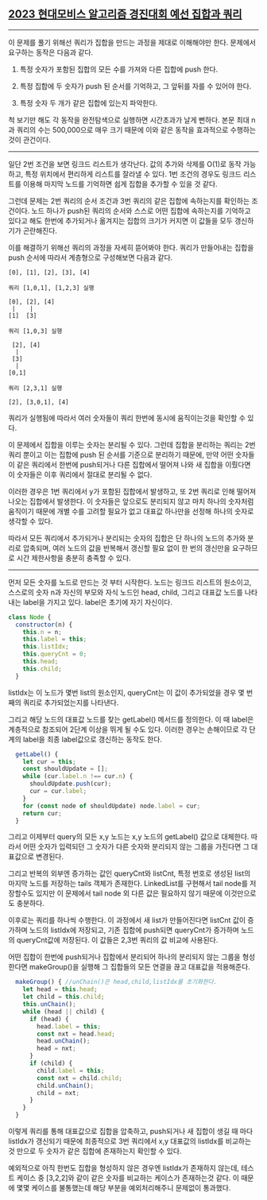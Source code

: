 ## [2023 현대모비스 알고리즘 경진대회 예선 집합과 쿼리](https://school.programmers.co.kr/learn/courses/30/lessons/214291)

---

이 문제를 풀기 위해선 쿼리가 집합을 만드는 과정을 제대로 이해해야만 한다. 문제에서 요구하는 동작은 다음과 같다.

1. 특정 숫자가 포함된 집합의 모든 수를 가져와 다른 집합에 push 한다.

2. 특정 집합에 두 숫자가 push 된 순서를 기억하고, 그 앞뒤를 자를 수 있어야 한다.

3. 특정 숫자 두 개가 같은 집합에 있는지 파악한다.

척 보기만 해도 각 동작을 완전탐색으로 실행하면 시간초과가 날게 뻔하다. 본문 최대 n과 쿼리의 수는 500,000으로 매우 크기 때문에 이와 같은 동작을 효과적으로 수행하는 것이 관건이다.

---

일단 2번 조건을 보면 링크드 리스트가 생각난다. 값의 추가와 삭제를 O(1)로 동작 가능하고, 특정 위치에서 편리하게 리스트를 잘라낼 수 있다.
1번 조건의 경우도 링크드 리스트를 이용해 마지막 노드를 기억하면 쉽게 집합을 추가할 수 있을 것 같다.

그런데 문제는 2번 쿼리의 순서 조건과 3번 쿼리의 같은 집합에 속하는지를 확인하는 조건이다. 노드 하나가 push된 쿼리의 순서와 스스로 어떤 집합에 속하는지를 기억하고 있다고 해도 한번에 추가되거나 옮겨지는 집합의 크기가 커지면 이 값들을 모두 갱신하기가 곤란해진다.

이를 해결하기 위해선 쿼리의 과정을 자세히 뜯어봐야 한다. 쿼리가 만들어내는 집합을 push 순서에 따라서 계층형으로 구성해보면 다음과 같다.

    [0], [1], [2], [3], [4]

    쿼리 [1,0,1], [1,2,3] 실행

    [0], [2], [4]
     |    |
    [1]  [3]

    쿼리 [1,0,3] 실행

     [2], [4]
      |
     [3]
      |
    [0,1]

    쿼리 [2,3,1] 실행

    [2], [3,0,1], [4]

쿼리가 실행됨에 따라서 여러 숫자들이 쿼리 한번에 동시에 움직이는것을 확인할 수 있다.

이 문제에서 집합을 이루는 숫자는 분리될 수 있다. 그런데 집합을 분리하는 쿼리는 2번쿼리 뿐이고 이는 집합에 push 된 순서를 기준으로 분리하기 때문에, 만약 어떤 숫자들이 같은 쿼리에서 한번에 push되거나 다른 집합에서 떨어져 나와 새 집합을 이뤘다면 이 숫자들은 이후 쿼리에서 절대로 분리될 수 없다.

이러한 경우은 1번 쿼리에서 y가 포함된 집합에서 발생하고, 또 2번 쿼리로 인해 떨어져 나오는 집합에서 발생한다. 이 숫자들은 앞으로도 분리되지 않고 마치 하나의 숫자처럼 움직이기 때문에 개별 수를 고려할 필요가 없고 대표값 하나만을 선정해 하나의 숫자로 생각할 수 있다.

따라서 모든 쿼리에서 추가되거나 분리되는 숫자의 집합은 단 하나의 노드의 추가와 분리로 압축되며, 여러 노드의 값을 반복해서 갱신할 필요 없이 한 번의 갱신만을 요구하므로 시간 제한사항을 충분히 충족할 수 있다.

---

먼저 모든 숫자를 노드로 만드는 것 부터 시작한다. 노드는 링크드 리스트의 원소이고, 스스로의 숫자 n과 자신의 부모와 자식 노드인 head, child, 그리고 대표값 노드를 나타내는 label을 가지고 있다. label은 초기에 자기 자신이다.

```javascript
class Node {
  constructor(n) {
    this.n = n;
    this.label = this;
    this.listIdx;
    this.queryCnt = 0;
    this.head;
    this.child;
  }
```

listIdx는 이 노드가 몇번 list의 원소인지, queryCnt는 이 값이 추가되었을 경우 몇 번째의 쿼리로 추가되었는지를 나타낸다.

그리고 해당 노드의 대표값 노드를 찾는 getLabel() 메서드를 정의한다. 이 때 label은 계층적으로 참조되어 2단계 이상을 뛰게 될 수도 있다. 이러한 경우는 손해이므로 각 단계의 label을 최종 label값으로 갱신하는 동작도 한다.

```javascript
  getLabel() {
    let cur = this;
    const shouldUpdate = [];
    while (cur.label.n !== cur.n) {
      shouldUpdate.push(cur);
      cur = cur.label;
    }
    for (const node of shouldUpdate) node.label = cur;
    return cur;
  }
```

그리고 이제부터 query의 모든 x,y 노드는 x,y 노드의 getLabel() 값으로 대체한다. 따라서 어떤 숫자가 입력되던 그 숫자가 다른 숫자와 분리되지 않는 그룹을 가진다면 그 대표값으로 변경된다.

그리고 반복의 외부엔 증가하는 값인 queryCnt와 listCnt, 특정 번호로 생성된 list의 마지막 노드를 저장하는 tails 객체가 존재한다. LinkedList를 구현해서 tail node를 저장할수도 있지만 이 문제에서 tail node 외 다른 값은 필요하지 않기 때문에 이것만으로도 충분하다.

이후로는 쿼리를 하나씩 수행한다. 이 과정에서 새 list가 만들어진다면 listCnt 값이 증가하며 노드의 listIdx에 저장되고, 기존 집합에 push되면 queryCnt가 증가하며 노드의 queryCnt값에 저장된다. 이 값들은 2,3번 쿼리의 값 비교에 사용된다.

어떤 집합이 한번에 push되거나 집합에서 분리되어 하나의 분리되지 않는 그룹을 형성한다면 makeGroup()을 실행해 그 집합들의 모든 연결을 끊고 대표값을 적용해준다.

```javascript
  makeGroup() { //unChain()은 head,child,listIdx를 초기화한다.
    let head = this.head;
    let child = this.child;
    this.unChain();
    while (head || child) {
      if (head) {
        head.label = this;
        const nxt = head.head;
        head.unChain();
        head = nxt;
      }
      if (child) {
        child.label = this;
        const nxt = child.child;
        child.unChain();
        child = nxt;
      }
    }
  }
```

이렇게 쿼리를 통해 대표값으로 집합을 압축하고, push되거나 새 집합이 생길 때 마다 listIdx가 갱신되기 때문에 최종적으로 3번 쿼리에서 x,y 대표값의 listIdx를 비교하는 것 만으로 두 숫자가 같은 집합에 존재하는지 확인할 수 있다.

예외적으로 아직 한번도 집합을 형성하지 않은 경우엔 listIdx가 존재하지 않는데, 테스트 케이스 중 [3,2,2]와 같이 같은 숫자를 비교하는 케이스가 존재하는것 같다. 이 때문에 몇몇 케이스를 불통했는데 해당 부분을 예외처리해주니 문제없이 통과했다.
